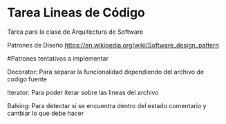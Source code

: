 # Tarea Lineas de Código
Tarea para la clase de Arquitectura de Software

Patrones de Diseño
https://en.wikipedia.org/wiki/Software_design_pattern


#Patrones tentativos a implementar

Decorator: Para separar la funcionalidad dependiendo del archivo de codigo fuente

Iterator: Para poder iterar sobre las lineas del archivo

Balking: Para detectar si se encuentra dentro del estado comentario y cambiar lo que debe hacer

